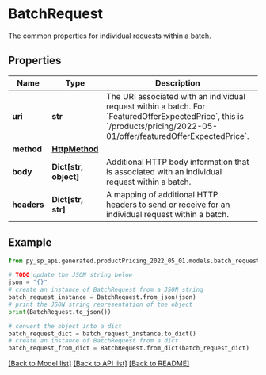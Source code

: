 # BatchRequest

The common properties for individual requests within a batch.

## Properties

Name | Type | Description | Notes
------------ | ------------- | ------------- | -------------
**uri** | **str** | The URI associated with an individual request within a batch. For &#x60;FeaturedOfferExpectedPrice&#x60;, this is &#x60;/products/pricing/2022-05-01/offer/featuredOfferExpectedPrice&#x60;. | 
**method** | [**HttpMethod**](HttpMethod.md) |  | 
**body** | **Dict[str, object]** | Additional HTTP body information that is associated with an individual request within a batch. | [optional] 
**headers** | **Dict[str, str]** | A mapping of additional HTTP headers to send or receive for an individual request within a batch. | [optional] 

## Example

```python
from py_sp_api.generated.productPricing_2022_05_01.models.batch_request import BatchRequest

# TODO update the JSON string below
json = "{}"
# create an instance of BatchRequest from a JSON string
batch_request_instance = BatchRequest.from_json(json)
# print the JSON string representation of the object
print(BatchRequest.to_json())

# convert the object into a dict
batch_request_dict = batch_request_instance.to_dict()
# create an instance of BatchRequest from a dict
batch_request_from_dict = BatchRequest.from_dict(batch_request_dict)
```
[[Back to Model list]](../README.md#documentation-for-models) [[Back to API list]](../README.md#documentation-for-api-endpoints) [[Back to README]](../README.md)


